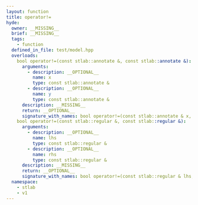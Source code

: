 ```yaml
---
layout: function
title: operator!=
hyde:
  owner: __MISSING__
  brief: __MISSING__
  tags:
    - function
  defined_in_file: test/model.hpp
  overloads:
    bool operator!=(const stlab::annotate &, const stlab::annotate &):
      arguments:
        - description: __OPTIONAL__
          name: x
          type: const stlab::annotate &
        - description: __OPTIONAL__
          name: y
          type: const stlab::annotate &
      description: __MISSING__
      return: __OPTIONAL__
      signature_with_names: bool operator!=(const stlab::annotate & x, const stlab::annotate & y)
    bool operator!=(const stlab::regular &, const stlab::regular &):
      arguments:
        - description: __OPTIONAL__
          name: lhs
          type: const stlab::regular &
        - description: __OPTIONAL__
          name: rhs
          type: const stlab::regular &
      description: __MISSING__
      return: __OPTIONAL__
      signature_with_names: bool operator!=(const stlab::regular & lhs, const stlab::regular & rhs)
  namespace:
    - stlab
    - v1
---
```

